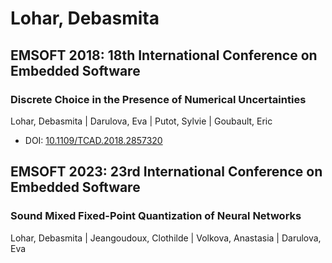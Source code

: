 # Lohar, Debasmita

## EMSOFT 2018: 18th International Conference on Embedded Software

### Discrete Choice in the Presence of Numerical Uncertainties
Lohar, Debasmita | Darulova, Eva | Putot, Sylvie | Goubault, Eric
* DOI: [10.1109/TCAD.2018.2857320](https://doi.org/10.1109/TCAD.2018.2857320)

## EMSOFT 2023: 23rd International Conference on Embedded Software

### Sound Mixed Fixed-Point Quantization of Neural Networks
Lohar, Debasmita | Jeangoudoux, Clothilde | Volkova, Anastasia | Darulova, Eva

